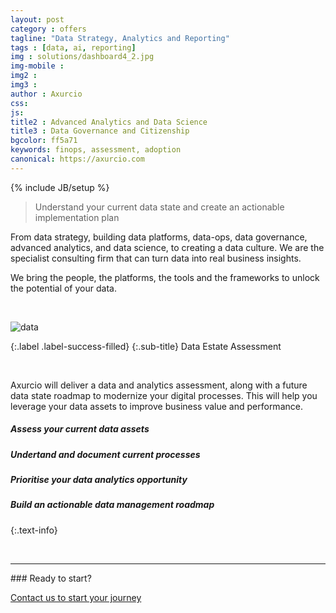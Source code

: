 ```yaml
---
layout: post
category : offers
tagline: "Data Strategy, Analytics and Reporting"
tags : [data, ai, reporting]
img : solutions/dashboard4_2.jpg
img-mobile : 
img2 : 
img3 : 
author : Axurcio
css: 
js: 
title2 : Advanced Analytics and Data Science
title3 : Data Governance and Citizenship
bgcolor: ff5a71
keywords: finops, assessment, adoption
canonical: https://axurcio.com
---
```

{% include JB/setup %}

> Understand your current data state and create an actionable implementation plan 
<!--more-->  

From data strategy, building data platforms, data-ops, data governance, advanced analytics, and data science, to creating a data culture. We are the specialist consulting firm that can turn data into real business insights.

We bring the people, the platforms, the tools and the frameworks to unlock the potential of your data.
<br />    
 
 
<br />    

![data](https://www.axurcio.com/assets/images/offers/laptop.png)

{:.label .label-success-filled}
{:.sub-title}
Data Estate Assessment

<br />

Axurcio will deliver a data and analytics assessment, along with a future data state roadmap to modernize your digital processes. This will help you leverage your data assets to improve business value and performance.

##### Assess your current data assets
  
##### Undertand and document current processes

##### Prioritise your data analytics opportunity

##### Build an actionable data management roadmap 

{:.text-info}
<br />    

<br />
<hr />
### Ready to start?  

[Contact us to start your journey](/contact)